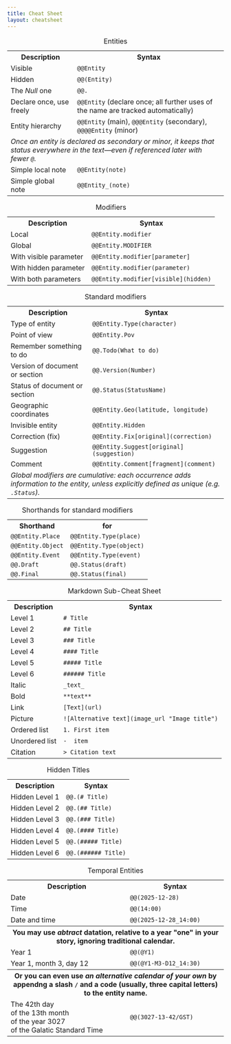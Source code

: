 ```yaml
---
title: Cheat Sheet
layout: cheatsheet
---
```


<table>
    <caption>Entities</caption>
    <tr><th>Description</th><th>Syntax</th></tr>
    <tr><td>Visible</td><td><code>@@Entity</code></td></tr>
    <tr><td>Hidden</td><td><code>@@(Entity)</code></td></tr>
    <tr><td>The <em>Null</em> one</td><td><code>@@.</code></td></tr>
    <tr><td>Declare once, use freely</td><td><code>@@Entity</code> (declare once; all further uses of the name are tracked automatically)</td></tr>
    <tr><td>Entity hierarchy</td><td><code>@@Entity</code> (main), <code>@@@Entity</code> (secondary), <code>@@@@Entity</code> (minor)</td></tr>
    <tr><td colspan="2"><em>Once an entity is declared as secondary or minor, it keeps that status everywhere in the text—even if referenced later with fewer <code>@</code>.</em></td></tr>
    <tr><td>Simple local note</td><td><code>@@Entity(note)</code></td></tr>
    <tr><td>Simple global note</td><td><code>@@Entity_(note)</code></td></tr>
</table>

<table>
    <caption>Modifiers</caption>
    <tr><th>Description</th><th>Syntax</th></tr>
    <tr><td>Local</td><td><code>@@Entity.modifier</code></td></tr>
    <tr><td>Global</td><td><code>@@Entity.MODIFIER</code></td></tr>
    <tr><td>With visible parameter</td><td><code>@@Entity.modifier[parameter]</code></td></tr>
    <tr><td>With hidden parameter</td><td><code>@@Entity.modifier(parameter)</code></td></tr>
    <tr><td>With both parameters</td><td><code>@@Entity.modifier[visible](hidden)</code></td></tr>
</table>

<table>
    <caption>Standard modifiers</caption>
    <tr><th>Description</th><th>Syntax</th></tr>
    <tr><td>Type of entity</td><td><code>@@Entity.Type(character)</code></td></tr>
    <tr><td>Point of view</td><td><code>@@Entity.Pov</code></td></tr>
    <tr><td>Remember something to do</td><td><code>@@.Todo(What to do)</code></td></tr>
    <tr><td>Version of document or section</td><td><code>@@.Version(Number)</code></td></tr>
    <tr><td>Status of document or section</td><td><code>@@.Status(StatusName)</code></td></tr>
    <tr><td>Geographic coordinates</td><td><code>@@Entity.Geo(latitude, longitude)</code></td></tr>
    <tr><td>Invisible entity</td><td><code>@@Entity.Hidden</code></td></tr>
    <tr><td>Correction (fix)</td><td><code>@@Entity.Fix[original](correction)</code></td></tr>
    <tr><td>Suggestion</td><td><code>@@Entity.Suggest[original](suggestion)</code></td></tr>
    <tr><td>Comment</td><td><code>@@Entity.Comment[fragment](comment)</code></td></tr>
    <tr><td colspan="2"><em>Global modifiers are cumulative: each occurrence adds information to the entity, unless explicitly defined as unique (e.g. <code>.Status</code>).</em></td></tr>
</table>

<table>
    <caption>Shorthands for standard modifiers</caption>
    <tr><th>Shorthand</th><th>for</th></tr>
    <tr><td><code>@@Entity.Place</code></td><td><code>@@Entity.Type(place)</code></td></tr>
    <tr><td><code>@@Entity.Object</code></td><td><code>@@Entity.Type(object)</code></td></tr>
    <tr><td><code>@@Entity.Event</code></td><td><code>@@Entity.Type(event)</code></td></tr>
    <tr><td><code>@@.Draft</code></td><td><code>@@.Status(draft)</code></td></tr>
    <tr><td><code>@@.Final</code></td><td><code>@@.Status(final)</code></td></tr>
</table>

<table>
    <caption>Markdown Sub-Cheat Sheet</caption>
    <tr><th>Description</th><th>Syntax</th></tr>
    <tr><td>Level 1</td><td><code># Title</code></td></tr>
    <tr><td>Level 2</td><td><code>## Title</code></td></tr>
    <tr><td>Level 3</td><td><code>### Title</code></td></tr>
    <tr><td>Level 4</td><td><code>#### Title</code></td></tr>
    <tr><td>Level 5</td><td><code>##### Title</code></td></tr>
    <tr><td>Level 6</td><td><code>###### Title</code></td></tr>
    <tr><td>Italic</td><td><code>_text_</code></td></tr>
    <tr><td>Bold</td><td><code>**text**</code></td></tr>
    <tr><td>Link</td><td><code>[Text](url)</code></td></tr>
    <tr><td>Picture</td><td><code>![Alternative text](image_url "Image title")</code></td></tr>
    <tr><td>Ordered list</td><td><code>1. First item</code></td></tr>
    <tr><td>Unordered list</td><td><code>-  item</code></td></tr>
    <tr><td>Citation</td><td><code>> Citation text</code></td></tr>
</table>

<table>
    <caption>Hidden Titles</caption>
    <tr><th>Description</th><th>Syntax</th></tr>
    <tr><td>Hidden Level 1</td><td><code>@@.(# Title)</code></td></tr>
    <tr><td>Hidden Level 2</td><td><code>@@.(## Title)</code></td></tr>
    <tr><td>Hidden Level 3</td><td><code>@@.(### Title)</code></td></tr>
    <tr><td>Hidden Level 4</td><td><code>@@.(#### Title)</code></td></tr>
    <tr><td>Hidden Level 5</td><td><code>@@.(##### Title)</code></td></tr>
    <tr><td>Hidden Level 6</td><td><code>@@.(###### Title)</code></td></tr>
</table>

<table>
    <caption>Temporal Entities</caption>
    <tr><th>Description</th><th>Syntax</th></tr>
    <tr><td>Date</td><td><code>@@(2025-12-28)</code></td></tr>
    <tr><td>Time</td><td><code>@@(14:00)</code></td></tr>
    <tr><td>Date and time</td><td><code>@@(2025-12-28_14:00)</code></td></tr>
    <tr><th colspan="2">You may use <em>abtract</em> datation, relative to a year "one" in your story, ignoring traditional calendar.</th></tr>
    <tr><td>Year 1</td><td><code>@@(@Y1)</code></td></tr>
    <tr><td>Year 1, month 3, day 12</td><td><code>@@(@Y1-M3-D12_14:30)</code></td></tr>
    <tr><th colspan="2">Or you can even use <em>an alternative calendar of your own</em> by appendng a slash <code>/</code> and a code (usually, three capital letters) to the entity name.</th></tr>
    <tr><td>The 42th day<br>of the 13th month<br>of the year 3027<br>of the Galatic Standard Time </td><td><code>@@(3027-13-42/GST)</code></td></tr>
</table>
